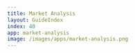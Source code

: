```yaml
---
title: Market Analysis
layout: GuideIndex
index: 40
app: market-analysis
image: /images/apps/market-analysis.png
---
```


